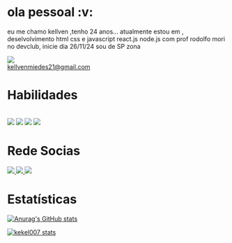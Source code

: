 <h1>ola pessoal :v:</h1>

eu me chamo kellven ,tenho 24 anos... atualmente estou em , deselvolvimento html css e javascript react.js node.js com prof rodolfo mori no devclub, inicie dia 26/11/24 sou de SP zona 

<img src="https://img.shields.io/badge/Gmail-D14836?style=for-the-badge&logo=gmail&logoColor=white"> <br>kellvenmiedes21@gmail.com

<h1>Habilidades</h1><br>
<img src="https://img.shields.io/badge/HTML5-E34F26?style=for-the-badge&logo=html5&logoColor=white">
<img src="https://img.shields.io/badge/CSS3-1572B6?style=for-the-badge&logo=css3&logoColor=white">
<img src="https://img.shields.io/badge/JavaScript-F7DF1E?style=for-the-badge&logo=javascript&logoColor=black">
<img src="https://img.shields.io/badge/Gmail-D14836?style=for-the-badge&logo=gmail&logoColor=white">

<h1> Rede Socias</h1>
<a href="https://www.linkedin.com/in/kellven-miedes-24644b33a" target="_blank">
   <img src="https://img.shields.io/badge/LinkedIn-0077B5?style=for-the-badge&logo=linkedin&logoColor=white">
</a>

<a href="https://www.instagram.com/kekelzl007/profilecard/?igsh=cmxkdjhoODljNmJx">
  <img src="https://img.shields.io/badge/Instagram-E4405F?style=for-the-badge&logo=instagram&logoColor=white">
</a> 


<a href="https://www.facebook.com/kellven.barros.1?mibextid=ZbWKwL">
  <img src="https://img.shields.io/badge/Facebook-1877F2?style=for-the-badge&logo=facebook&logoColor=white">
</a>
<br>



<h1>Estatísticas</h1>

[![Anurag's GitHub stats](https://github-readme-stats.vercel.app/api?username=kekel007)](https://github.com/anuraghazra/github-readme-stats)


[![kekel007 stats](https://github-readme-stats.vercel.app/api/top-langs/?username=kekel007)](https://github.com/anuraghazra/github-readme-stats)



 






      
   

  
